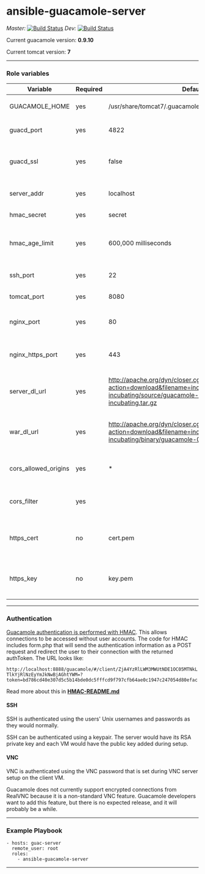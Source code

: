 # ansible-guacamole-server

*Master:* [![Build Status](https://travis-ci.org/calvinmclean/ansible-guacamole-server.svg?branch=master)](https://travis-ci.org/calvinmclean/ansible-guacamole-server) *Dev:* [![Build Status](https://travis-ci.org/calvinmclean/ansible-guacamole-server.svg?branch=dev)](https://travis-ci.org/calvinmclean/ansible-guacamole-server)

Current guacamole version: **0.9.10**

Current tomcat version: **7**

---
### Role variables
| Variable                | Required | Default | Choices                   | Comments                                 |
|-------------------------|----------|---------|---------------------------|------------------------------------------|
| GUACAMOLE_HOME          | yes      | /usr/share/tomcat7/.guacamole |                | [Read this if you want to move `GUACAMOLE_HOME`](http://guacamole.incubator.apache.org/doc/gug/configuring-guacamole.html)|
| guacd_port              | yes      | 4822    | any port                  | used in `guacamole.properties` template   |
| guacd_ssl               | yes      | false    | true, false               | used in `guacamole.properties` template. Also enables extra tasks to configure SSL |
| server_addr             | yes      | localhost  | hostname of the server | used in `guacamole.properties`|
| hmac_secret             | yes      | secret  | any string                | HMAC auth relies on this, so make it good!                         |
| hmac_age_limit          | yes      | 600,000 milliseconds | time in seconds   | used in `gucamole.properties` template to set how long a generated URL is valid|
| ssh_port                | yes      | 22      | any port                  | Port used to SSH to the server so that UFW allows it   |
| tomcat_port             | yes      | 8080    | any port                  | Port used by Tomcat7 servlet   |
| nginx_port              | yes      | 80      | any port                  | Port used by Nginx for HTTP (only changed in weird circumstances)   |
| nginx_https_port        | yes      | 443     | any port                  | Port used by Nginx for HTTPS (only changed in weird circumstances)   |
| server_dl_url           | yes      | http://apache.org/dyn/closer.cgi?action=download&filename=incubator/guacamole/0.9.10-incubating/source/guacamole-server-0.9.10-incubating.tar.gz |  | Used mostly to keep ugly URL out of the tasks, but also good if you need a different mirror  |
| war_dl_url              | yes      | http://apache.org/dyn/closer.cgi?action=download&filename=incubator/guacamole/0.9.10-incubating/binary/guacamole-0.9.10-incubating.war |  | Used mostly to keep ugly URL out of the tasks, but also good if you need a different mirror  |
| cors_allowed_origins         | yes      | *       |                   | Origins that Tomcat7 will allow HTTP requests to come from |
| cors_filter             | yes      |         |                   | Large filter used with `blockinfile` to be added to Tomcat7 config |
| https_cert             | no      | cert.pem   |                   | by default, this role creates a keypair, but this var allows users to include their own pair in `files/` |
| https_key             | no      | key.pem   |                   | by default, this role creates a keypair, but this var allows users to include their own pair in `files/` |

---
### Authentication
[Guacamole authentication is performed with HMAC](https://github.com/calvinmclean/guacamole-auth-hmac). This allows connections to be accessed without user accounts. The code for HMAC includes form.php that will send the authentication information as a POST request and redirect the user to their connection with the returned authToken. The URL looks like:

`http://localhost:8888/guacamole/#/client/ZjA4YzRlLWM3MWUtNDE1OC05MTNkLTlkYjRlNzEyYmJkNwBjAGhtYWM=?token=bd786cd40e307d5c5b14bde0dc5fffcd9f797cfb64ae0c1947c247054d80efac`

Read more about this in **[HMAC-README.md](https://github.com/calvinmclean/guacamole-auth-hmac)**

#### SSH
SSH is authenticated using the users' Unix usernames and passwords as they would normally.

SSH can be authenticated using a keypair. The server would have its RSA private key and each VM would have the public key added during setup.

#### VNC
VNC is authenticated using the VNC password that is set during VNC server setup on the client VM.

Guacamole does not currently support encrypted connections from RealVNC because it is a non-standard VNC feature. Guacamole developers want to add this feature, but there is no expected release, and it will probably be a while.

---
### Example Playbook
```
- hosts: guac-server
  remote_user: root
  roles:
    - ansible-guacamole-server
```
---
